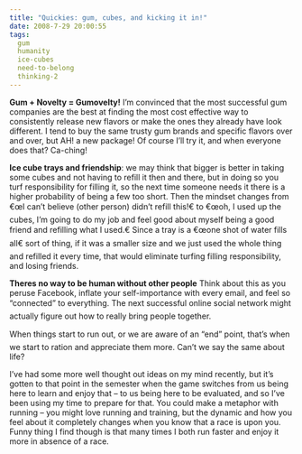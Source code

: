 ```yaml
---
title: "Quickies: gum, cubes, and kicking it in!"
date: 2008-7-29 20:00:55
tags:
  gum
  humanity
  ice-cubes
  need-to-belong
  thinking-2
---
```



**Gum + Novelty = Gumovelty!** I’m convinced that the most successful gum companies are the best at finding the most cost effective way to consistently release new flavors or make the ones they already have look different. I tend to buy the same trusty gum brands and specific flavors over and over, but AH! a new package! Of course I’ll try it, and when everyone does that? Ca-ching!

**Ice cube trays and friendship**: we may think that bigger is better in taking some cubes and not having to refill it then and there, but in doing so you turf responsibility for filling it, so the next time someone needs it there is a higher probability of being a few too short. Then the mindset changes from €œI can’t believe (other person) didn’t refill this!€ to €œoh, I used up the cubes, I’m going to do my job and feel good about myself being a good friend and refilling what I used.€ Since a tray is a €œone shot of water fills all€ sort of thing, if it was a smaller size and we just used the whole thing and refilled it every time, that would eliminate turfing filling responsibility, and losing friends.

**Theres no way to be human without other people** Think about this as you peruse Facebook, inflate your self-importance with every email, and feel so “connected” to everything. The next successful online social network might actually figure out how to really bring people together.

When things start to run out, or we are aware of an “end” point, that’s when we start to ration and appreciate them more. Can’t we say the same about life?

I’ve had some more well thought out ideas on my mind recently, but it’s gotten to that point in the semester when the game switches from us being here to learn and enjoy that – to us being here to be evaluated, and so I’ve been using my time to prepare for that. You could make a metaphor with running – you might love running and training, but the dynamic and how you feel about it completely changes when you know that a race is upon you. Funny thing I find though is that many times I both run faster and enjoy it more in absence of a race.


